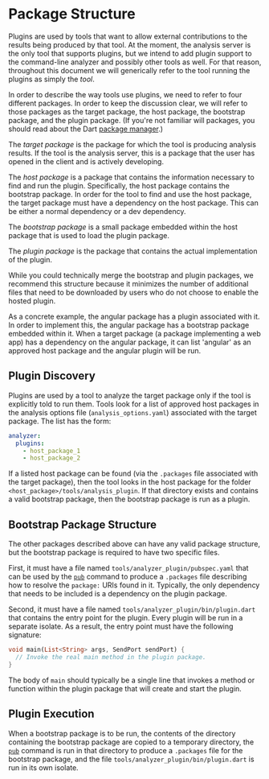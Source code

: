 # Package Structure

Plugins are used by tools that want to allow external contributions to the
results being produced by that tool. At the moment, the analysis server is the
only tool that supports plugins, but we intend to add plugin support to the
command-line analyzer and possibly other tools as well. For that reason,
throughout this document we will generically refer to the tool running the
plugins as simply the _tool_.

In order to describe the way tools use plugins, we need to refer to four
different packages. In order to keep the discussion clear, we will refer to
those packages as the target package, the host package, the bootstrap package,
and the plugin package. (If you're not familiar will packages, you should read
about the Dart [package manager][pub].)

The _target package_ is the package for which the tool is producing analysis
results. If the tool is the analysis server, this is a package that the user has
opened in the client and is actively developing.

The _host package_ is a package that contains the information necessary to find
and run the plugin. Specifically, the host package contains the bootstrap
package. In order for the tool to find and use the host package, the target
package must have a dependency on the host package. This can be either a normal
dependency or a dev dependency.

The _bootstrap package_ is a small package embedded within the host package that
is used to load the plugin package.

The _plugin package_ is the package that contains the actual implementation of
the plugin.

While you could technically merge the bootstrap and plugin packages, we
recommend this structure because it minimizes the number of additional files
that need to be downloaded by users who do not choose to enable the hosted
plugin.

As a concrete example, the angular package has a plugin associated with it. In
order to implement this, the angular package has a bootstrap package embedded
within it. When a target package (a package implementing a web app) has a
dependency on the angular package, it can list 'angular' as an approved host
package and the angular plugin will be run.

## Plugin Discovery

Plugins are used by a tool to analyze the target package only if the tool is
explicitly told to run them. Tools look for a list of approved host packages in
the analysis options file (`analysis_options.yaml`) associated with the target
package. The list has the form:

```yaml
analyzer:
  plugins:
    - host_package_1
    - host_package_2
```

If a listed host package can be found (via the `.packages` file associated with
the target package), then the tool looks in the host package for the folder
`<host_package>/tools/analysis_plugin`. If that directory exists and contains a
valid bootstrap package, then the bootstrap package is run as a plugin.

## Bootstrap Package Structure

The other packages described above can have any valid package structure, but the
bootstrap package is required to have two specific files.

First, it must have a file named `tools/analyzer_plugin/pubspec.yaml` that can
be used by the [`pub`][pub] command to produce a `.packages` file describing how
to resolve the `package:` URIs found in it. Typically, the only dependency that
needs to be included is a dependency on the plugin package.

Second, it must have a file named `tools/analyzer_plugin/bin/plugin.dart` that
contains the entry point for the plugin. Every plugin will be run in a separate
isolate. As a result, the entry point must have the following signature:

```dart
void main(List<String> args, SendPort sendPort) {
  // Invoke the real main method in the plugin package. 
}
```

The body of `main` should typically be a single line that invokes a method or
function within the plugin package that will create and start the plugin.

## Plugin Execution

When a bootstrap package is to be run, the contents of the directory containing
the bootstrap package are copied to a temporary directory, the [`pub`][pub]
command is run in that directory to produce a `.packages` file for the bootstrap
package, and the file `tools/analyzer_plugin/bin/plugin.dart` is run in its own
isolate.

[pub]:https://www.dartlang.org/tools/pub/get-started
